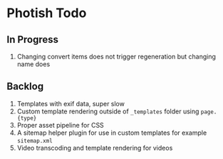 # Photish Todo

## In Progress

1. Changing convert items does not trigger regeneration but changing name does

## Backlog

1. Templates with exif data, super slow
1. Custom template rendering outside of `_templates` folder using `page.{type}`
1. Proper asset pipeline for CSS
1. A sitemap helper plugin for use in custom templates for example
   `sitemap.xml`
1. Video transcoding and template rendering for videos
